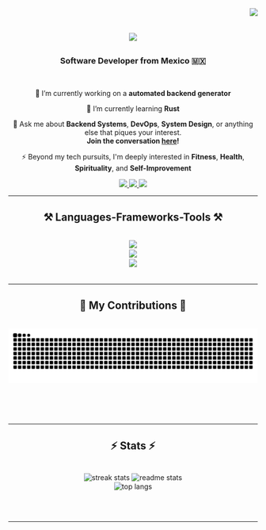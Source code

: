 <img align="right" src="https://visitor-badge.laobi.icu/badge?page_id=Aram32mm.Aram32mm" />

<h1 align="center">
    <img src="https://readme-typing-svg.herokuapp.com/?font=Righteous&size=35&center=true&vCenter=true&width=500&height=70&duration=4000&lines=👁️+👄+👁;Hi+There!+😁;+I'm+Aram!+🕴🏻;Welcome+to+my+git+🤓" />
</h1>

<h3 align="center"> Software Developer from Mexico 🇲🇽 </h3>

<br/>

<div align="center">
 
 🔭 I’m currently working on a **automated backend generator**
 
 🌱 I’m currently learning **Rust**

💬 Ask me about **Backend Systems**, **DevOps**, **System Design**, or anything else that piques your interest. 
<br/>
**Join the conversation [here](https://github.com/Aram32mm/Aram32mm/issues)!**

⚡ Beyond my tech pursuits, I'm deeply interested in **Fitness**, **Health**, **Spirituality**, and **Self-Improvement**
 </div>
 
<div align="center"> 
  <a href="mailto:jose.aram.mendez@gmail.com">
    <img src="https://img.shields.io/badge/Gmail-333333?style=for-the-badge&logo=gmail&logoColor=red" />
  </a>
  <a href="https://www.linkedin.com/in/aram-mendez/" target="_blank">
    <img src="https://img.shields.io/badge/LinkedIn-0077B5?style=for-the-badge&logo=linkedin&logoColor=white" target="_blank" />
  </a>
  <a href="https://blank.page/" target="_blank">
     <img src="https://img.shields.io/badge/Portfolio-FF5722?style=for-the-badge&logo=sqlite&logoColor=white" target="_blank" /> <!-- sqlite, safari, google-chrome are other good icon options -->
  </a>
</div>

 <hr/>
 
<h2 align="center">⚒️ Languages-Frameworks-Tools ⚒️</h2>
<br/>
<div align="center">
    <img src="https://skillicons.dev/icons?i=cpp,py,java,ts,js,html,css,rust,swift,go,matlab,r" /><br>
    <img src="https://skillicons.dev/icons?i=django,express,flask,fastapi,spring,nestjs,nextjs,react,vue,nuxtjs" /><br>
    <img src="https://skillicons.dev/icons?i=nodejs,aws,azure,gcp,git,docker,kubernetes,rabbitmq" /><br>
</div>

<br/>
<hr/>

<div align="center">
  <h2>🐍 My Contributions 🐍</h2>
  <br>
  <img alt="snake eating my contributions" src="https://raw.githubusercontent.com/Aram32mm/Aram32mm/output/github-contribution-grid-snake.svg" />
  
  <br/><br/><br/>
</div>

<hr/>

<h2 align="center">⚡ Stats ⚡</h2>
<br>
<div align=center>
  <img width=390 src="https://streak-stats.demolab.com/?user=Aram32mm&theme=react&border_radius=10" alt="streak stats"/>
  <img width=390 src="https://github-readme-stats.vercel.app/api?username=Aram32mm&show_icons=true&theme=react&rank_icon=github&border_radius=10" alt="readme stats" />
  <br/>
  <img width=325 align="center" src="https://github-readme-stats.vercel.app/api/top-langs/?username=Aram32mm&hide=HTML&langs_count=8&layout=compact&theme=react&border_radius=10&size_weight=0.5&count_weight=0.5&exclude_repo=github-readme-stats" alt="top langs" />
</div>

<br/><br/>

<hr/>

<br/>


<br/>
